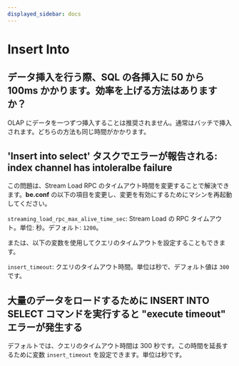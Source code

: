 ```yaml
---
displayed_sidebar: docs
---
```


# Insert Into

## データ挿入を行う際、SQL の各挿入に 50 から 100ms かかります。効率を上げる方法はありますか？

OLAP にデータを一つずつ挿入することは推奨されません。通常はバッチで挿入されます。どちらの方法も同じ時間がかかります。

## 'Insert into select' タスクでエラーが報告される: index channel has intoleralbe failure

この問題は、Stream Load RPC のタイムアウト時間を変更することで解決できます。**be.conf** の以下の項目を変更し、変更を有効にするためにマシンを再起動してください。

`streaming_load_rpc_max_alive_time_sec`: Stream Load の RPC タイムアウト。単位: 秒。デフォルト: `1200`。

または、以下の変数を使用してクエリのタイムアウトを設定することもできます。

`insert_timeout`: クエリのタイムアウト時間。単位は秒で、デフォルト値は `300` です。

## 大量のデータをロードするために INSERT INTO SELECT コマンドを実行すると "execute timeout" エラーが発生する

デフォルトでは、クエリのタイムアウト時間は 300 秒です。この時間を延長するために変数 `insert_timeout` を設定できます。単位は秒です。